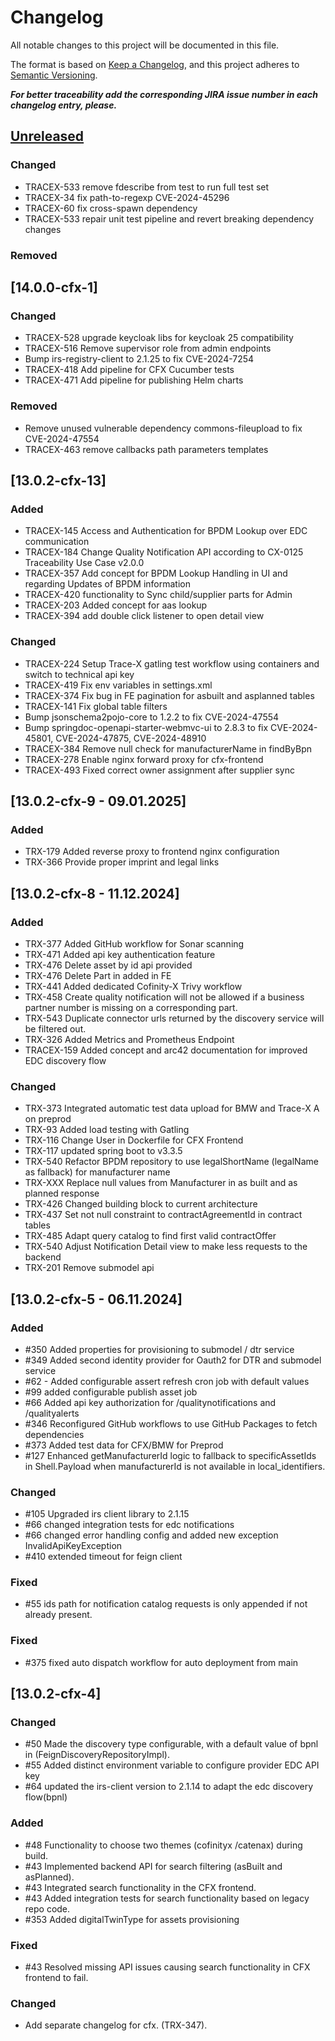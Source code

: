# Changelog

All notable changes to this project will be documented in this file.

The format is based on [Keep a Changelog](https://keepachangelog.com/en/1.0.0/), and this project adheres
to [Semantic Versioning](https://semver.org/spec/v2.0.0.html).

_**For better traceability add the corresponding JIRA issue number in each changelog entry, please.**_

## [Unreleased]

### Changed
 - TRACEX-533 remove fdescribe from test to run full test set
 - TRACEX-34 fix path-to-regexp CVE-2024-45296
 - TRACEX-60 fix cross-spawn dependency
 - TRACEX-533 repair unit test pipeline and revert breaking dependency changes



### Removed

## [14.0.0-cfx-1]

### Changed

- TRACEX-528 upgrade keycloak libs for keycloak 25 compatibility
- TRACEX-516 Remove supervisor role from admin endpoints
- Bump irs-registry-client to 2.1.25 to fix CVE-2024-7254
- TRACEX-418 Add pipeline for CFX Cucumber tests
- TRACEX-471 Add pipeline for publishing Helm charts

### Removed

- Remove unused vulnerable dependency commons-fileupload to fix CVE-2024-47554
- TRACEX-463 remove callbacks path parameters templates

## [13.0.2-cfx-13]

### Added

- TRACEX-145 Access and Authentication for BPDM Lookup over EDC communication
- TRACEX-184 Change Quality Notification API according to CX-0125 Traceability Use Case v2.0.0
- TRACEX-357 Add concept for BPDM Lookup Handling in UI and regarding Updates of BPDM information
- TRACEX-420 functionality to Sync child/supplier parts for Admin
- TRACEX-203 Added concept for aas lookup
- TRACEX-394 add double click listener to open detail view

### Changed

- TRACEX-224 Setup Trace-X gatling test workflow using containers and switch to technical api key
- TRACEX-419 Fix env variables in settings.xml
- TRACEX-374 Fix bug in FE pagination for asbuilt and asplanned tables
- TRACEX-141 Fix global table filters
- Bump jsonschema2pojo-core to 1.2.2 to fix CVE-2024-47554
- Bump springdoc-openapi-starter-webmvc-ui to 2.8.3 to fix CVE-2024-45801, CVE-2024-47875, CVE-2024-48910
- TRACEX-384  Remove null check for manufacturerName in findByBpn
- TRACEX-278 Enable nginx forward proxy for cfx-frontend
- TRACEX-493 Fixed correct owner assignment after supplier sync

## [13.0.2-cfx-9 - 09.01.2025]

### Added

- TRX-179 Added reverse proxy to frontend nginx configuration
- TRX-366 Provide proper imprint and legal links

## [13.0.2-cfx-8 - 11.12.2024]

### Added
- TRX-377 Added GitHub workflow for Sonar scanning
- TRX-471 Added api key authentication feature
- TRX-476 Delete asset by id api provided
- TRX-476 Delete Part in added in FE
- TRX-441 Added dedicated Cofinity-X Trivy workflow
- TRX-458 Create quality notification will not be allowed if a business partner number is missing on a corresponding part.
- TRX-543 Duplicate connector urls returned by the discovery service will be filtered out.
- TRX-326 Added Metrics and Prometheus Endpoint
- TRACEX-159 Added concept and arc42 documentation for improved EDC discovery flow

### Changed
- TRX-373 Integrated automatic test data upload for BMW and Trace-X A on preprod
- TRX-93 Added load testing with Gatling
- TRX-116 Change User in Dockerfile for CFX Frontend
- TRX-117 updated spring boot to v3.3.5
- TRX-540 Refactor BPDM repository to use legalShortName (legalName as fallback) for manufacturer name
- TRX-XXX Replace null values from Manufacturer in as built and as planned response
- TRX-426 Changed building block to current architecture
- TRX-437 Set not null constraint to contractAgreementId in contract tables
- TRX-485 Adapt query catalog to find first valid contractOffer
- TRX-540 Adjust Notification Detail view to make less requests to the backend
- TRX-201 Remove submodel api

## [13.0.2-cfx-5 - 06.11.2024]

### Added
- #350 Added properties for provisioning to submodel / dtr service
- #349 Added second identity provider for Oauth2 for DTR and submodel service
- #62 - Added configurable assert refresh cron job with default values
- #99 added configurable publish asset job
- #66 Added api key authorization for /qualitynotifications and /qualityalerts
- #346 Reconfigured GitHub workflows to use GitHub Packages to fetch dependencies
- #373 Added test data for CFX/BMW for Preprod
- #127 Enhanced getManufacturerId logic to fallback to specificAssetIds in Shell.Payload when manufacturerId is not available in local_identifiers.

### Changed
- #105 Upgraded irs client library to 2.1.15
- #66 changed integration tests for edc notifications
- #66 changed error handling config and added new exception InvalidApiKeyException
- #410 extended timeout for feign client
### Fixed
- #55 ids path for notification catalog requests is only appended if not already present.

### Fixed

- #375 fixed auto dispatch workflow for auto deployment from main

## [13.0.2-cfx-4]

### Changed

- #50 Made the discovery type configurable, with a default value of bpnl in (FeignDiscoveryRepositoryImpl).
- #55 Added distinct environment variable to configure provider EDC API key
- #64 updated the irs-client version to 2.1.14 to adapt the edc discovery flow(bpnl)

### Added

- #48 Functionality to choose two themes (cofinityx /catenax) during build.
- #43 Implemented backend API for search filtering (asBuilt and asPlanned).
- #43 Integrated search functionality in the CFX frontend.
- #43 Added integration tests for search functionality based on legacy repo code.
- #353 Added digitalTwinType for assets provisioning

### Fixed
- #43 Resolved missing API issues causing search functionality in CFX frontend to fail.

### Changed
- Add separate changelog for cfx. (TRX-347).

[Unreleased]: https://github.com/eclipse-tractusx/traceability-foss-frontend/compare/1.1.0...HEAD
